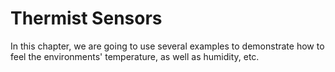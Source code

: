 # Thermist Sensors

In this chapter, we are going to use several examples to demonstrate how to feel the environments' temperature, as well as humidity, etc.
